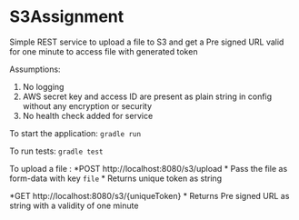 # S3Assignment
Simple REST service to upload a file to S3 and get a Pre signed URL valid for one minute to access file with generated token

Assumptions:
1) No logging
2) AWS secret key and access ID are present as plain string in config without any encryption or security
3) No health check added for service

To start the application:
`gradle run`

To run tests:
`gradle test`

To upload a file :
*POST http://localhost:8080/s3/upload
    * Pass the file as form-data with key `file`
    * Returns unique token as string

*GET http://localhost:8080/s3/{uniqueToken}
    * Returns Pre signed URL as string with a validity of one minute

